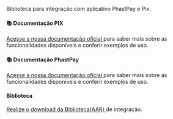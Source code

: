 Biblioteca para integração com aplicativo PhastPay e Pix.

#### 📚 Documentação PIX

<a href="http://177.69.97.18:6655/tabs/pix/latest/pre-requisitos/" target="_blank">
  Acesse a nossa documentação oficial
</a> para saber mais sobre as funcionalidades disponíveis e conferir exemplos de uso.



#### 📚 Documentação PhastPay

<a href="http://177.69.97.18:6655/tabs/phastpay/latest/requirements/" target="_blank">
  Acesse a nossa documentação oficial
</a> para saber mais sobre as funcionalidades disponíveis e conferir exemplos de uso.

#### Biblioteca
<a href="https://github.com/paystore/phastpay-sdk/packages/2553570" target="_blank">
  Realize o download da Biblioteca(AAR)
</a> de integração.
